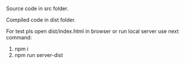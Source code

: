 Source code in src folder.

Compiled code in dist folder.

For test pls open dist/index.html in browser or run local server use next command:
1) npm i
2) npm run server-dist